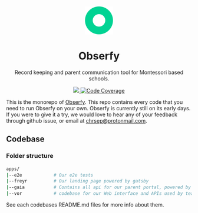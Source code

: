 <p align="center">
    <img width="76px" src="./apps/vor/frontend/src/images/logo-standalone.svg" alt="Obserfy logo" />
</p>
  
<h1 align="center">
  Obserfy
</h1>

<p align="center">
    Record keeping and parent communication tool for Montessori based schools.
</p>

<p align="center">
  </a>
  <a href="https://codeclimate.com/github/obserfy/obserfy/maintainability">
    <img src="https://api.codeclimate.com/v1/badges/2457c2aa1fea9cb172fb/maintainability" />
  </a>
  <a href="https://codecov.io/gh/obserfy/obserfy">
    <img src="https://codecov.io/gh/obserfy/obserfy/branch/develop/graph/badge.svg" alt="Code Coverage" />
  </a>
</p>

This is the monorepo of [Obserfy](https://obserfy.com). This repo contains every code that you need to run Obserfy on your own. Obserfy is currently still on its early days. If you were to give it a try, we would love to hear any of your feedback through github issue, or email at chrsep@protonmail.com.

## Codebase

### Folder structure

```sh
apps/
|--e2e            # Our e2e tests
|--freyr          # Our landing page powered by gatsby
|--gaia           # Contains all api for our parent portal, powered by nextjs
|--vor            # codebase for our Web interface and APIs used by teachers, powered by gatsby and go
```

See each codebases README.md files for more info about them.
